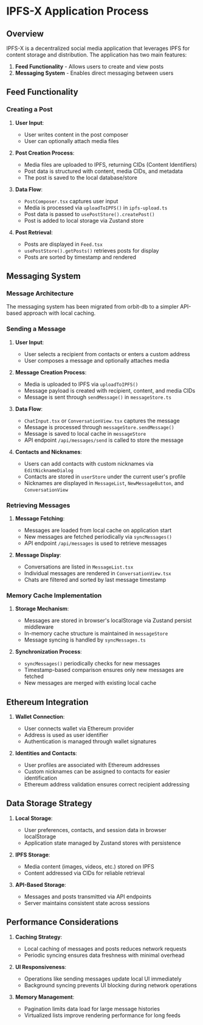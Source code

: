 # IPFS-X Application Process

## Overview

IPFS-X is a decentralized social media application that leverages IPFS for content storage and distribution. The application has two main features:

1. **Feed Functionality** - Allows users to create and view posts
2. **Messaging System** - Enables direct messaging between users

## Feed Functionality

### Creating a Post

1. **User Input**:
   - User writes content in the post composer
   - User can optionally attach media files

2. **Post Creation Process**:
   - Media files are uploaded to IPFS, returning CIDs (Content Identifiers)
   - Post data is structured with content, media CIDs, and metadata
   - The post is saved to the local database/store

3. **Data Flow**:
   - `PostComposer.tsx` captures user input
   - Media is processed via `uploadToIPFS()` in `ipfs-upload.ts`
   - Post data is passed to `usePostStore().createPost()`
   - Post is added to local storage via Zustand store

4. **Post Retrieval**:
   - Posts are displayed in `Feed.tsx`
   - `usePostStore().getPosts()` retrieves posts for display
   - Posts are sorted by timestamp and rendered

## Messaging System

### Message Architecture

The messaging system has been migrated from orbit-db to a simpler API-based approach with local caching.

### Sending a Message

1. **User Input**:
   - User selects a recipient from contacts or enters a custom address
   - User composes a message and optionally attaches media

2. **Message Creation Process**:
   - Media is uploaded to IPFS via `uploadToIPFS()`
   - Message payload is created with recipient, content, and media CIDs
   - Message is sent through `sendMessage()` in `messageStore.ts`

3. **Data Flow**:
   - `ChatInput.tsx` or `ConversationView.tsx` captures the message
   - Message is processed through `messageStore.sendMessage()`
   - Message is saved to local cache in `messageStore`
   - API endpoint `/api/messages/send` is called to store the message

4. **Contacts and Nicknames**:
   - Users can add contacts with custom nicknames via `EditNicknameDialog`
   - Contacts are stored in `userStore` under the current user's profile
   - Nicknames are displayed in `MessageList`, `NewMessageButton`, and `ConversationView`

### Retrieving Messages

1. **Message Fetching**:
   - Messages are loaded from local cache on application start
   - New messages are fetched periodically via `syncMessages()`
   - API endpoint `/api/messages` is used to retrieve messages

2. **Message Display**:
   - Conversations are listed in `MessageList.tsx`
   - Individual messages are rendered in `ConversationView.tsx`
   - Chats are filtered and sorted by last message timestamp

### Memory Cache Implementation

1. **Storage Mechanism**:
   - Messages are stored in browser's localStorage via Zustand persist middleware
   - In-memory cache structure is maintained in `messageStore`
   - Message syncing is handled by `syncMessages.ts`

2. **Synchronization Process**:
   - `syncMessages()` periodically checks for new messages
   - Timestamp-based comparison ensures only new messages are fetched
   - New messages are merged with existing local cache

## Ethereum Integration

1. **Wallet Connection**:
   - User connects wallet via Ethereum provider
   - Address is used as user identifier
   - Authentication is managed through wallet signatures

2. **Identities and Contacts**:
   - User profiles are associated with Ethereum addresses
   - Custom nicknames can be assigned to contacts for easier identification
   - Ethereum address validation ensures correct recipient addressing

## Data Storage Strategy

1. **Local Storage**:
   - User preferences, contacts, and session data in browser localStorage
   - Application state managed by Zustand stores with persistence

2. **IPFS Storage**:
   - Media content (images, videos, etc.) stored on IPFS
   - Content addressed via CIDs for reliable retrieval

3. **API-Based Storage**:
   - Messages and posts transmitted via API endpoints
   - Server maintains consistent state across sessions

## Performance Considerations

1. **Caching Strategy**:
   - Local caching of messages and posts reduces network requests
   - Periodic syncing ensures data freshness with minimal overhead

2. **UI Responsiveness**:
   - Operations like sending messages update local UI immediately
   - Background syncing prevents UI blocking during network operations

3. **Memory Management**:
   - Pagination limits data load for large message histories
   - Virtualized lists improve rendering performance for long feeds 